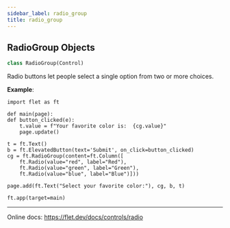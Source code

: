 ```yaml
---
sidebar_label: radio_group
title: radio_group
---
```


## RadioGroup Objects

```python
class RadioGroup(Control)
```

Radio buttons let people select a single option from two or more choices.

**Example**:

```
import flet as ft

def main(page):
def button_clicked(e):
    t.value = f"Your favorite color is:  {cg.value}"
    page.update()

t = ft.Text()
b = ft.ElevatedButton(text='Submit', on_click=button_clicked)
cg = ft.RadioGroup(content=ft.Column([
    ft.Radio(value="red", label="Red"),
    ft.Radio(value="green", label="Green"),
    ft.Radio(value="blue", label="Blue")]))

page.add(ft.Text("Select your favorite color:"), cg, b, t)

ft.app(target=main)
```
  
  -----
  
  Online docs: https://flet.dev/docs/controls/radio


